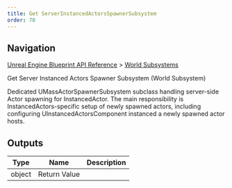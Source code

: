 ```yaml
---
title: Get ServerInstancedActorsSpawnerSubsystem
order: 70
---
```

## Navigation

[Unreal Engine Blueprint API Reference](https://dev.epicgames.com/documentation/en-us/unreal-engine/BlueprintAPI) > [World Subsystems](https://dev.epicgames.com/documentation/en-us/unreal-engine/BlueprintAPI/WorldSubsystems)

Get Server Instanced Actors Spawner Subsystem (World Subsystem)

Dedicated UMassActorSpawnerSubsystem subclass handling server-side Actor spawning for InstancedActor.
The main responsibility is InstancedActors-specific setup of newly spawned actors, including configuring
UInstancedActorsComponent instanced a newly spawned actor hosts.

## Outputs

| Type | Name | Description |
| --- | --- | --- |
| object | Return Value |  |
